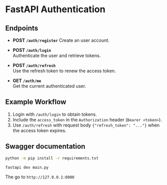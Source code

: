 # FastAPI Authentication

## Endpoints

- **POST `/auth/register`**
   Create an user account.

- **POST `/auth/login`**  
   Authenticate the user and retrieve tokens.

- **POST `/auth/refresh`**  
   Use the refresh token to renew the access token.

- **GET `/auth/me`**  
   Get the current authenticated user.

## Example Workflow

1. Login with `/auth/login` to obtain tokens.
2. Include the `access_token` in the `Authorization` header (`Bearer <token>`).
3. Use `/auth/refresh` with request body `{"refresh_token": "..."}` when the access token expires.

## Swagger documentation

```sh
python -m pip install -r requirements.txt

fastapi dev main.py
```

The go to `http://127.0.0.1:8000`

